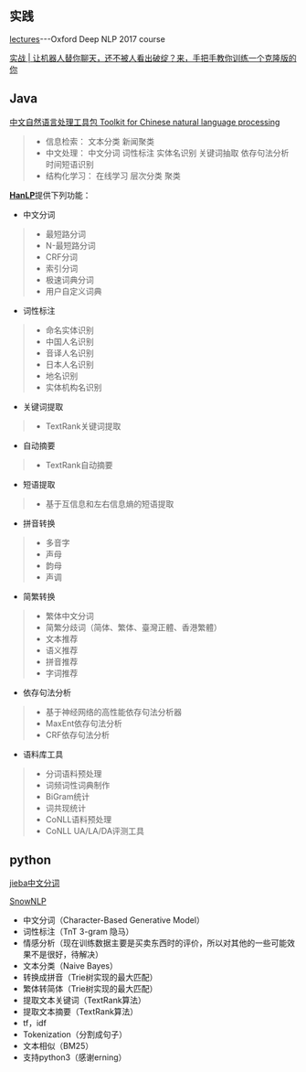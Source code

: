 ## 实践
[lectures](https://github.com/oxford-cs-deepnlp-2017/lectures)---Oxford Deep NLP 2017 course

[实战 | 让机器人替你聊天，还不被人看出破绽？来，手把手教你训练一个克隆版的你](http://blog.csdn.net/wemedia/details.html?id=43471)

## Java

[中文自然语言处理工具包 Toolkit for Chinese natural language processing](https://github.com/FudanNLP/fnlp)

> * 信息检索： 文本分类 新闻聚类
> * 中文处理： 中文分词 词性标注 实体名识别 关键词抽取 依存句法分析 时间短语识别
> * 结构化学习： 在线学习 层次分类 聚类

[**HanLP**](https://github.com/hankcs/HanLP)提供下列功能：

* 中文分词
> * 最短路分词
> * N-最短路分词
> * CRF分词
> * 索引分词
> * 极速词典分词
> * 用户自定义词典

* 词性标注
> * 命名实体识别
> * 中国人名识别
> * 音译人名识别
> * 日本人名识别
> * 地名识别
> * 实体机构名识别

* 关键词提取
> * TextRank关键词提取

* 自动摘要
>  * TextRank自动摘要

* 短语提取
>  * 基于互信息和左右信息熵的短语提取

* 拼音转换
> * 多音字
> * 声母
> * 韵母
> * 声调

* 简繁转换
> * 繁体中文分词
> * 简繁分歧词（简体、繁体、臺灣正體、香港繁體）
> * 文本推荐
> * 语义推荐
> * 拼音推荐
> * 字词推荐

* 依存句法分析
> * 基于神经网络的高性能依存句法分析器
> * MaxEnt依存句法分析
> * CRF依存句法分析

* 语料库工具
> * 分词语料预处理
> * 词频词性词典制作
> * BiGram统计
> * 词共现统计
> * CoNLL语料预处理
> * CoNLL UA/LA/DA评测工具
## python

[jieba中文分词](https://github.com/fxsjy/jieba)

[SnowNLP](https://github.com/isnowfy/snownlp)

  * 中文分词（Character-Based Generative Model）
  * 词性标注（TnT 3-gram 隐马）
  * 情感分析（现在训练数据主要是买卖东西时的评价，所以对其他的一些可能效果不是很好，待解决）
  * 文本分类（Naive Bayes）
  * 转换成拼音（Trie树实现的最大匹配）
  * 繁体转简体（Trie树实现的最大匹配）
  * 提取文本关键词（TextRank算法）
  * 提取文本摘要（TextRank算法）
  * tf，idf
  * Tokenization（分割成句子）
  * 文本相似（BM25）
  * 支持python3（感谢erning）
